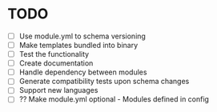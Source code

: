 # TODO

- [ ] Use module.yml to schema versioning
- [ ] Make templates bundled into binary
- [ ] Test the functionality
- [ ] Create documentation
- [ ] Handle dependency between modules
- [ ] Generate compatibility tests upon schema changes
- [ ] Support new languages
- [ ] ?? Make module.yml optional - Modules defined in config